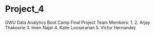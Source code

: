 # Project_4
GWU Data Analytics Boot Camp Final Project
Team Members:
1.
2. Arjay Thakoorie
3. Imen Najar
4. Katie Loosararian
5. Victor Hernandez
